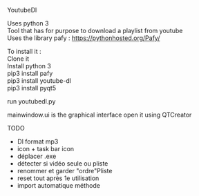YoutubeDl


Uses python 3<br />
Tool that has for purpose to download a playlist from youtube <br />
Uses the library pafy : https://pythonhosted.org/Pafy/ <br />

To install it : <br />
Clone it <br />
Install python 3 <br /> 
pip3 install pafy <br />
pip3 install youtube-dl <br />
pip3 install pyqt5 <br />

run youtubedl.py <br />

mainwindow.ui is the graphical interface open it using QTCreator <br />

TODO 
- Dl format mp3 
- icon + task bar icon
- déplacer .exe 
- détecter si vidéo seule ou pliste
- renommer et garder "ordre"Pliste
- reset tout après 1e utilisation
- import automatique méthode
